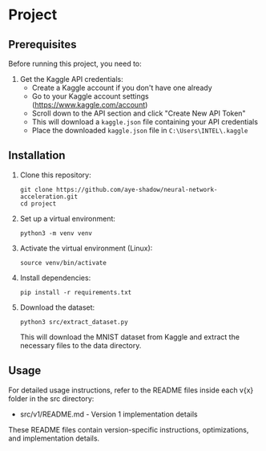 # Project

## Prerequisites

Before running this project, you need to:

1. Get the Kaggle API credentials:
   - Create a Kaggle account if you don't have one already
   - Go to your Kaggle account settings (https://www.kaggle.com/account)
   - Scroll down to the API section and click "Create New API Token"
   - This will download a `kaggle.json` file containing your API credentials
   - Place the downloaded `kaggle.json` file in `C:\Users\INTEL\.kaggle`

## Installation

1. Clone this repository:
   ```
   git clone https://github.com/aye-shadow/neural-network-acceleration.git
   cd project
   ```

2. Set up a virtual environment:
   ```
   python3 -m venv venv
   ```

3. Activate the virtual environment (Linux):
   ```
   source venv/bin/activate
   ```

4. Install dependencies:
   ```
   pip install -r requirements.txt
   ```

5. Download the dataset:
   ```
   python3 src/extract_dataset.py
   ```
   This will download the MNIST dataset from Kaggle and extract the necessary files to the data directory.

## Usage

For detailed usage instructions, refer to the README files inside each v{x} folder in the src directory:
- src/v1/README.md - Version 1 implementation details

These README files contain version-specific instructions, optimizations, and implementation details.